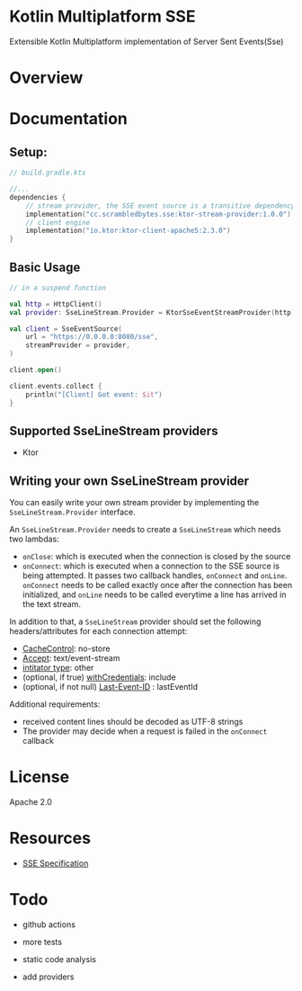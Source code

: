 # Kotlin Multiplatform SSE  

Extensible Kotlin Multiplatform implementation of Server Sent Events(Sse)

# Overview


# Documentation
## Setup:

```kotlin
// build.gradle.kts

//... 
dependencies {
    // stream provider, the SSE event source is a transitive dependency
    implementation("cc.scrambledbytes.sse:ktor-stream-provider:1.0.0")
    // client engine
    implementation("io.ktor:ktor-client-apache5:2.3.0")
}

```

## Basic Usage
```kotlin
// in a suspend function

val http = HttpClient()
val provider: SseLineStream.Provider = KtorSseEventStreamProvider(http)

val client = SseEventSource(
    url = "https://0.0.0.0:8080/sse",
    streamProvider = provider,
)

client.open()

client.events.collect {
    println("[Client] Got event: $it")
}
```

## Supported SseLineStream providers
* Ktor  

## Writing your own SseLineStream provider
You can easily write your own stream provider by implementing the `SseLineStream.Provider` interface.

An `SseLineStream.Provider` needs to create a `SseLineStream` which needs two lambdas: 
* `onClose`: which is executed when the connection is closed by the source
* `onConnect`: which is executed when a connection to the SSE source is being attempted. It passes two callback handles, 
 `onConnect`  and `onLine`. `onConnect` needs to be called exactly once after the connection has been initialized, and 
 `onLine` needs to be called everytime a line has arrived in the text stream. 

In addition to that, a `SseLineStream` provider should set the following headers/attributes for each connection attempt:
* [CacheControl](https://developer.mozilla.org/en-US/docs/Web/HTTP/Headers/Cache-Control): no-store
* [Accept](https://developer.mozilla.org/en-US/docs/Web/HTTP/Headers/Accept): text/event-stream
* [intitator type](https://fetch.spec.whatwg.org/#concept-request-initiator-type): other 
* (optional, if true) [withCredentials](https://fetch.spec.whatwg.org/#concept-request-credentials-mode): include 
* (optional, if not null) [Last-Event-ID](https://html.spec.whatwg.org/multipage/server-sent-events.html#the-last-event-id-header) : lastEventId

Additional requirements:
* received content lines should be decoded as UTF-8 strings
* The provider may decide when a request is failed in the  `onConnect` callback

# License
Apache 2.0

# Resources

* [SSE Specification](https://html.spec.whatwg.org/multipage/server-sent-events.html#sse-processing-model)


# Todo
* github actions
* more tests
* static code analysis

* add providers
